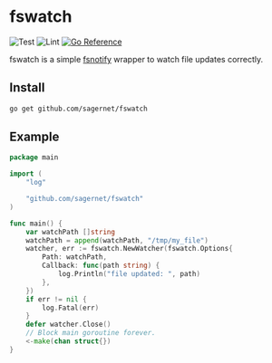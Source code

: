 # fswatch

![Test](https://github.com/sagernet/fswatch/actions/workflows/test.yml/badge.svg)
![Lint](https://github.com/sagernet/fswatch/actions/workflows/lint.yml/badge.svg)
[![Go Reference](https://pkg.go.dev/badge/github.com/sagernet/fswatch.svg)](https://pkg.go.dev/github.com/sagernet/fswatch)

fswatch is a simple [fsnotify] wrapper to watch file updates correctly.

[fsnotify]: https://github.com/fsnotify/fsnotify

Install
---

```bash
go get github.com/sagernet/fswatch
```

Example
---

```go
package main

import (
	"log"

	"github.com/sagernet/fswatch"
)

func main() {
	var watchPath []string
	watchPath = append(watchPath, "/tmp/my_file")
	watcher, err := fswatch.NewWatcher(fswatch.Options{
		Path: watchPath,
		Callback: func(path string) {
			log.Println("file updated: ", path)
		},
	})
	if err != nil {
		log.Fatal(err)
	}
	defer watcher.Close()
	// Block main goroutine forever.
	<-make(chan struct{})
}

```